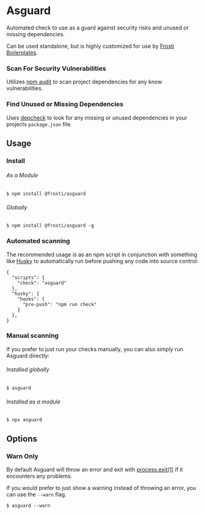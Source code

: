 # Asguard

Automated check to use as a guard against security risks and unused or missing dependencies.

Can be used standalone, but is highly customized for use by [Frosti Boilerplates](https://github.com/frostijs/cli).

### Scan For Security Vulnerabilities

Utilizes [npm audit](https://docs.npmjs.com/cli/audit) to scan project dependencies for any know vulnerabilities.

### Find Unused or Missing Dependencies

Uses [depcheck](https://www.npmjs.com/package/depcheck) to look for any missing or unused dependencies in your projects `package.json` file.

## Usage

### Install

###### As a Module

```
$ npm install @frosti/asguard
```

###### Globally

```
$ npm install @frosti/asguard -g
```

### Automated scanning

The recommended usage is as an npm script in conjunction with something like [Husky](https://www.npmjs.com/package/husky) to automatically run before pushing any code into source control:

```
{
  "scripts": {
    "check": "asguard"
  },
  "husky": {
    "hooks": {
      "pre-push": "npm run check"
    }
  },
}
```

### Manual scanning

If you prefer to just run your checks manually, you can also simply run Asguard directly:

###### Installed globally

```
$ asguard
```

###### Installed as a module

```
$ npx asguard
```

## Options

### Warn Only

By default Asguard will throw an error and exit with [process.exit(1)](https://nodejs.org/api/process.html#process_event_exit) if it encounters any problems.

If you would prefer to just show a warning instead of throwing an error, you can use the `--warn` flag.

```
$ asguard --warn
```
